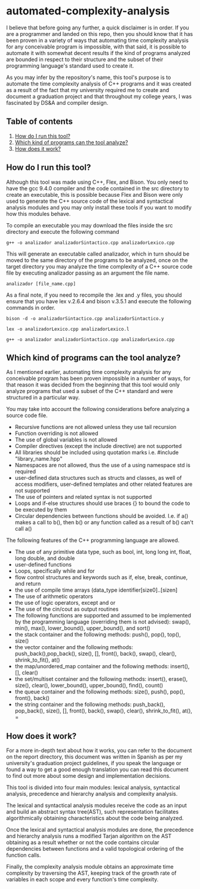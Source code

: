 # automated-complexity-analysis

I believe that before going any further, a quick disclaimer is in order. If you are a programmer and landed on this repo, then you should know that it has been proven in a variety of ways that automating time complexity analysis for any conceivable program is impossible, with that said, it is possible to automate it with somewhat decent results if the kind of programs analyzed are bounded in respect to their structure and the subset of their programming language's standard used to create it.

As you may infer by the repository's name, this tool's purpose is to automate the time complexity analysis of C++ programs and it was created as a result of the fact that my university required me to create and document a graduation project and that throughout my college years, I was fascinated by DS&A and compiler design. 

## Table of contents
1. [How do I run this tool?](##How-do-i-run-this-tool?)
2. [Which kind of programs can the tool analyze?](##Which-kind-of-programs-can-the-tool-analyse?)
3. [How does it work?](##How-does-it-work?)

## How do I run this tool?
Although this tool was made using C++, Flex, and Bison. You only need to have the gcc 9.4.0 compiler and the code contained in the src directory to create an executable, this is possible because Flex and Bison were only used to generate the C++ source code of the lexical and syntactical analysis modules and you may only install these tools if you want to modify how this modules behave.

To compile an executable you may download the files inside the src directory and execute the following command

`g++ -o analizador analizadorSintactico.cpp analizadorLexico.cpp`

This will generate an executable called analizador, which in turn should be moved to the same directory of the programs to be analyzed, once on the target directory you may analyze the time complexity of a C++ source code file by executing analizador passing as an argument the file name.

`analizador [file_name.cpp]`

As a final note, if you need to recompile the .lex and .y files, you should ensure that you have lex v.2.6.4 and bison v.3.5.1 and execute the following commands in order.

`bison -d -o analizadorSintactico.cpp analizadorSintactico.y`

`lex -o analizadorLexico.cpp analizadorLexico.l` 

`g++ -o analizador analizadorSintactico.cpp analizadorLexico.cpp` 


## Which kind of programs can the tool analyze?

As I mentioned earlier, automating time complexity analysis for any conceivable program has been proven impossible in a number of ways, for that reason it was decided from the beginning that this tool would only analyze programs that used a subset of the C++ standard and were structured in a particular way.

You may take into account the following considerations before analyzing a source code file.

- Recursive functions are not allowed unless they use tail recursion
- Function overriding is not allowed 
- The use of global variables is not allowed
- Compiler directives (except the include directive) are not supported
- All libraries should be included using quotation marks i.e. #include "library_name.hpp"
- Namespaces are not allowed, thus the use of a using namespace std is required 
- user-defined data structures such as structs and classes, as well of access modifiers, user-defined templates and other related features are not supported 
- The use of pointers and related syntax is not supported 
- Loops and if-else structures should use braces {} to bound the code to be executed by them
- Circular dependencies between functions should be avoided. I.e. if a() makes a call to b(), then b() or any function called as a result of b() can't call a()


The following features of the C++ programming language are allowed.

- The use of any primitive data type, such as  bool, int, long long int, float, long double, and double
- user-defined functions
- Loops, specifically while and for
- flow control structures and keywords such as if, else, break, continue, and return
- the use of compile time arrays (data_type identifier[size0]..[sizen]
- The use of arithmetic operators 
- the use of logic operators, except and or 
- The use of the cin/cout as output routines
- The following functions are supported and assumed to be implemented by the programming language (overriding them is not advised): swap(), min(), max(), lower_bound(), upper_bound(), and sort()
- the stack container and the following methods: push(), pop(), top(), size()
- the vector container and the following methods: push_back(),pop_back(), size(), [], front(), back(), swap(), clear(), shrink_to_fit(), at()
- the map/unordered_map container and the following methods: insert(), [], clear()
- the set/multiset container and the following methods: insert(), erase(), size(), clear(), lower_bound(), upper_bound(), find(), count()
- the queue container and the following methods: size(), push(), pop(), front(), back()
- the string container and the following methods: push_back(), pop_back(), size(), [], front(), back(), swap(), clear(), shrink_to_fit(), at(), =
## How does it work?

For a more in-depth text about how it works, you can refer to the document on the report directory, this document was written in Spanish as per my university's graduation project guidelines, if you speak the language or found a way to get a good enough translation you can read this document to find out more about some design and implementation decisions.

This tool is divided into four main modules: lexical analysis, syntactical analysis, precedence and hierarchy analysis and complexity analysis.

The lexical and syntactical analysis modules  receive the code as an input and build an abstract syntax tree(AST), such representation facilitates algorithmically obtaining characteristics about the code being analyzed.

Once the lexical and syntactical analysis modules are done, the precedence and hierarchy analysis runs a modified Tarjan algorithm on the AST obtaining as a result whether or not the code contains circular dependencies between functions and a valid topological ordering of the function calls.

Finally, the complexity analysis module obtains an approximate time complexity by traversing the AST, keeping track of the growth rate of variables in each scope and every function's time complexity.
